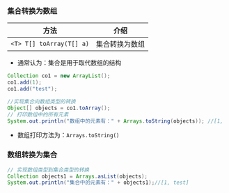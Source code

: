 ### 集合转换为数组

|方法|介绍|
|---|---|
|`<T> T[] toArray(T[] a)`|集合转换为数组|

-  通常认为：集合是用于取代数组的结构  

```java
Collection co1 = new ArrayList();  
co1.add(1);  
co1.add("test"); 

//实现集合向数组类型的转换  
Object[] objects = co1.toArray();  
// 打印数组中的所有元素  
System.out.println("数组中的元素有：" + Arrays.toString(objects)); //[1, test]  
```

- 数组打印方法为：`Arrays.toString()`

### 数组转换为集合

```java
// 实现数组类型到集合类型的转换  
Collection objects1 = Arrays.asList(objects);  
System.out.println("集合中的元素有：" + objects1);//[1, test]
```


